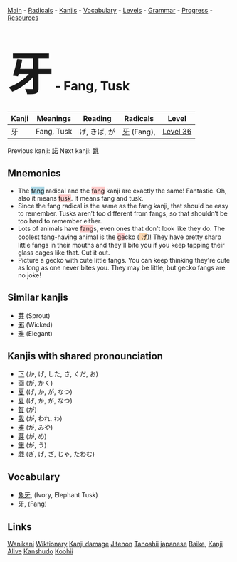 <style> bigfont {font-size: 100px}</style>
[Main](../README.md) -
[Radicals](../radicals.md) -
[Kanjis](../kanjis.md) -
[Vocabulary](../vocabulary.md) -
[Levels](../levels.md) -
[Grammar](../grammar.md) - 
[Progress](../progress.md) -
[Resources](../resources.md)
# <bigfont> 牙</bigfont> - Fang, Tusk 

| Kanji | Meanings | Reading | Radicals | Level |
| --- | --- | --- | --- | --- |
| 牙 | Fang, Tusk | げ, きば, が | [牙](../radicals/牙.md) (Fang),  | [Level 36](../levels/wk_level36.md) |

Previous kanji: [諾](諾.md) Next kanji: [跳](跳.md) 

## Mnemonics
 * The <span style="background-color:#ADD8E6"> fang</span> radical and the <span style="background-color:#ffcccb"> fang</span> kanji are exactly the same! Fantastic. Oh, also it means <span style="background-color:#ffcccb"> tusk</span>. It means fang and tusk.
* Since the fang radical is the same as the fang kanji, that should be easy to remember. Tusks aren’t too different from fangs, so that shouldn’t be too hard to remember either.
* Lots of animals have <span style="background-color:#ffcccb"> fang</span>s, even ones that don't look like they do. The coolest fang-having animal is the <span style="background-color:#ffcccb"> ge</span>cko (<span style="background-color:#fed8b1"> [げ](https://jisho.org/search/げ)</span>)! They have pretty sharp little fangs in their mouths and they'll bite you if you keep tapping their glass cages like that. Cut it out.
* Picture a gecko with cute little fangs. You can keep thinking they're cute as long as one never bites you. They may be little, but gecko fangs are no joke!


## Similar kanjis
 * [芽](芽.md) (Sprout)
* [邪](邪.md) (Wicked)
* [雅](雅.md) (Elegant)



## Kanjis with shared pronounciation
 * [下](下.md) (か, げ, した, さ, くだ, お)
* [画](画.md) (が, かく)
* [夏](夏.md) (げ, か, が, なつ)
* [夏](夏.md) (げ, か, が, なつ)
* [賀](賀.md) (が)
* [我](我.md) (が, われ, わ)
* [雅](雅.md) (が, みや)
* [芽](芽.md) (が, め)
* [餓](餓.md) (が, う)
* [戯](戯.md) (ぎ, げ, ざ, じゃ, たわむ)



## Vocabulary
 * [象牙](../vocabulary/牙.md), (Ivory, Elephant Tusk)
* [牙](../vocabulary/牙.md), (Fang)




## Links 


[Wanikani](https://www.wanikani.com/kanji/牙)
[Wiktionary](https://en.wiktionary.org/wiki/牙)
[Kanji damage](http://www.kanjidamage.com/kanji/search?utf8=✓&q=牙)
[Jitenon](https://jitenon.com/kanji/牙)
[Tanoshii japanese](https://www.tanoshiijapanese.com/dictionary/kanji.cfm?k=牙)
[Baike](https://baike.baidu.com/item/牙),
[Kanji Alive](https://app.kanjialive.com/牙)
[Kanshudo](https://www.kanshudo.com/searchmn?q=牙)
[Koohii](https://kanji.koohii.com/study/kanji/牙)

